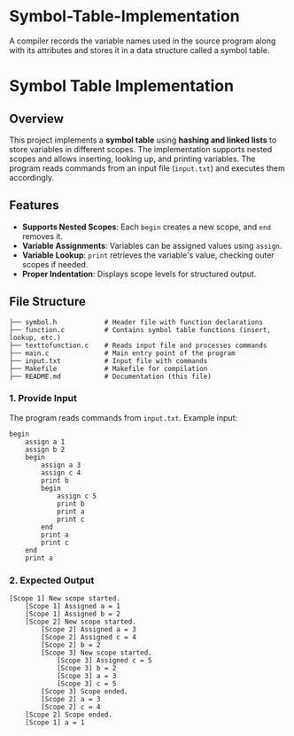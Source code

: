 # Symbol-Table-Implementation
A compiler records the variable names used in the source program along with its attributes and stores it in a data structure called a symbol table.
# Symbol Table Implementation

## Overview
This project implements a **symbol table** using **hashing and linked lists** to store variables in different scopes. The implementation supports nested scopes and allows inserting, looking up, and printing variables. The program reads commands from an input file (`input.txt`) and executes them accordingly.

## Features
- **Supports Nested Scopes**: Each `begin` creates a new scope, and `end` removes it.
- **Variable Assignments**: Variables can be assigned values using `assign`.
- **Variable Lookup**: `print` retrieves the variable's value, checking outer scopes if needed.
- **Proper Indentation**: Displays scope levels for structured output.

## File Structure
```
├── symbol.h            # Header file with function declarations
├── function.c          # Contains symbol table functions (insert, lookup, etc.)
├── texttofunction.c    # Reads input file and processes commands
├── main.c              # Main entry point of the program
├── input.txt           # Input file with commands
├── Makefile            # Makefile for compilation
├── README.md           # Documentation (this file)
```

### **1. Provide Input**
The program reads commands from `input.txt`. Example input:
```
begin
    assign a 1
    assign b 2
    begin
        assign a 3
        assign c 4
        print b
        begin
            assign c 5
            print b
            print a
            print c
        end
        print a
        print c
    end
    print a
```

### **2. Expected Output**
```
[Scope 1] New scope started.
    [Scope 1] Assigned a = 1
    [Scope 1] Assigned b = 2
    [Scope 2] New scope started.
        [Scope 2] Assigned a = 3
        [Scope 2] Assigned c = 4
        [Scope 2] b = 2
        [Scope 3] New scope started.
            [Scope 3] Assigned c = 5
            [Scope 3] b = 2
            [Scope 3] a = 3
            [Scope 3] c = 5
        [Scope 3] Scope ended.
        [Scope 2] a = 3
        [Scope 2] c = 4
    [Scope 2] Scope ended.
    [Scope 1] a = 1
```

